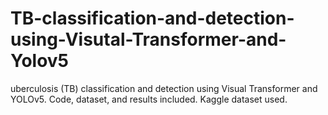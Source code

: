 # TB-classification-and-detection-using-Visutal-Transformer-and-Yolov5
uberculosis (TB) classification and detection using Visual Transformer and YOLOv5. Code, dataset, and results included. Kaggle dataset used.
